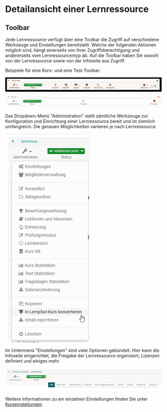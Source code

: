 # Detailansicht einer Lernressource

## Toolbar

Jede Lernressource verfügt über eine Toolbar die Zugriff auf verschiedene
Werkzeuge und Einstellungen bereitstellt. Welche der folgenden Aktionen
möglich sind, hängt einerseits von Ihrer Zugriffsberechtigung und andererseits
vom Lernressourcentyp ab. Auf die Toolbar haben Sie sowohl von der
Lernressource sowie von der Infoseite aus Zugriff.

Beispiele für eine Kurs- und eine Test-Toolbar:

![Toolbar Kurs](assets/toolbar_13.png)
![Toolbar Test](assets/toolbar_13_test.png)

Das Dropdown-Menü "Administration" stellt sämtliche Werkzeuge zur
Konfiguration und Einrichtung einer Lernressource bereit und ist ziemlich
umfangreich. Die genauen Möglichkeiten variieren je nach Lernressource.

![Administration Menüs](assets/Kurs_Administration_15.png)

Im Untermenü "Einstellungen" sind viele Optionen gebündelt. Hier kann die
Infoseite eingerichtet, die Freigabe der Lernressource organisiert, Lizenzen definiert 
und einiges mehr.

![Einstellungen der Administration](assets/Einstellungen18.png)

Weitere Informationen zu ein einzelnen Einstellungen finden Sie unter 
[Kurseinstellungen](../learningresources/Course_Settings.de.md).

 
